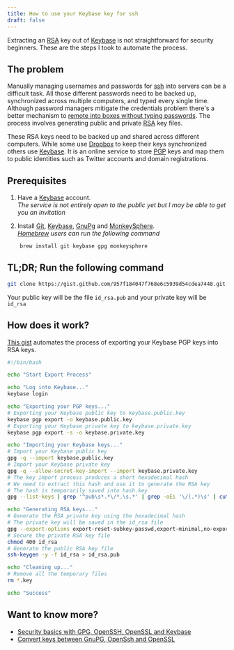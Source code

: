 ```yaml
---
title: How to use your Keybase key for ssh  
draft: false
---
```


Extracting an [RSA](https://en.wikipedia.org/wiki/RSA_(cryptosystem)) key out of [Keybase](https://keybase.io/) is not straightforward for security beginners. These are the steps I took to automate the process.  

## The problem  

Manually managing usernames and passwords for [ssh](https://en.wikipedia.org/wiki/Secure_Shell) into servers can be a difficult task. All those different passwords need to be backed up, synchronized across multiple computers, and typed every single time. Although password managers mitigate the credentials problem there's a better mechanism to [remote into boxes without typing passwords](http://www.rebol.com/docs/ssh-auto-login.html). The process involves generating public and private [RSA](https://en.wikipedia.org/wiki/RSA_(cryptosystem)) key files.  

These RSA keys need to be backed up and shared across different computers. While some use [Dropbox](https://db.tt/mawxtzeB) to keep their keys synchronized others use [Keybase](https://keybase.io/). It is an online service to store [PGP](https://en.wikipedia.org/wiki/Pretty_Good_Privacy) keys and map them to public identities such as Twitter accounts and domain registrations.  

## Prerequisites  

1. Have a [Keybase](https://keybase.io/) account.  
*The service is not entirely open to the public yet but I may be able to get you an invitation*  

2. Install [Git](https://git-scm.com/book/en/v1/Getting-Started-Installing-Git), [Keybase](https://keybase.io/download), [GnuPg](https://www.gnupg.org/download/index.html) and [MonkeySphere](http://web.monkeysphere.info/download/).  
*[Homebrew](http://brew.sh/) users can run the following command*  

```bash
    brew install git keybase gpg monkeysphere
```

## **TL;DR;** Run the following command  

```bash
git clone https://gist.github.com/957f184047f768e6c5939d54cdea7448.git ./ && sh keybase-to-rsa.sh
```

Your public key will be the file `id_rsa.pub` and your private key will be `id_rsa`  

## How does it work?  

[This gist](https://gist.github.com/camilin87/957f184047f768e6c5939d54cdea7448) automates the process of exporting your Keybase PGP keys into RSA keys.  

```bash
#!/bin/bash

echo "Start Export Process"

echo "Log into Keybase..."
keybase login

echo "Exporting your PGP keys..."
# Exporting your Keybase public key to keybase.public.key
keybase pgp export -o keybase.public.key
# Exporting your Keybase private key to keybase.private.key
keybase pgp export -s -o keybase.private.key

echo "Importing your Keybase keys..."
# Import your Keybase public key
gpg -q --import keybase.public.key
# Import your Keybase private key
gpg -q --allow-secret-key-import --import keybase.private.key
# The key import process produces a short hexadecimal hash
# We need to extract this hash and use it to generate the RSA key
# The hash is temporarily saved into hash.key
gpg --list-keys | grep '^pub\s*.*\/*.\s.*' | grep -oEi '\/(.*)\s' | cut -c 2- | awk '{$1=$1};1' > hash.key

echo "Generating RSA keys..."
# Generate the RSA private key using the hexadecimal hash
# The private key will be saved in the id_rsa file
gpg --export-options export-reset-subkey-passwd,export-minimal,no-export-attributes --export-secret-keys --no-armor `cat hash.key` | openpgp2ssh `cat hash.key` > id_rsa
# Secure the private RSA key file  
chmod 400 id_rsa
# Generate the public RSA key file  
ssh-keygen -y -f id_rsa > id_rsa.pub

echo "Cleaning up..."
# Remove all the temporary files  
rm *.key

echo "Success"
```

## Want to know more?  
- [Security basics with GPG, OpenSSH, OpenSSL and Keybase](http://www.integralist.co.uk/posts/security-basics.html#7.3)  
- [Convert keys between GnuPG, OpenSsh and OpenSSL](http://sysmic.org/dotclear/index.php?post/2010/03/24/Convert-keys-betweens-GnuPG%2C-OpenSsh-and-OpenSSL)  

